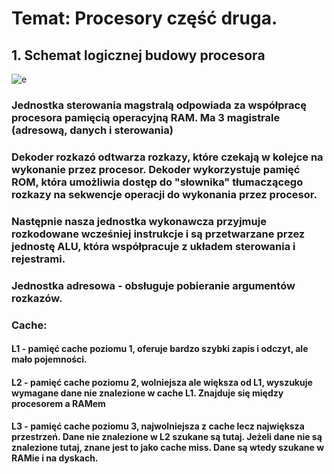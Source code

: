 # Temat: Procesory część druga.
## 1. Schemat logicznej budowy procesora
![e](https://marcinhome.files.wordpress.com/2019/03/procesor.jpg)
### Jednostka sterowania magstralą odpowiada za współpracę procesora pamięcią operacyjną RAM. Ma 3 magistrale (adresową, danych i sterowania)
### Dekoder rozkazó odtwarza rozkazy, które czekają w kolejce na wykonanie przez procesor. Dekoder wykorzystuje pamięć ROM, która umożliwia dostęp do "słownika" tłumaczącego rozkazy na sekwencje operacji do wykonania przez procesor.
### Następnie nasza jednostka wykonawcza przyjmuje rozkodowane wcześniej instrukcje i są przetwarzane przez jednostę ALU, która współpracuje z układem sterowania i rejestrami.
### Jednostka adresowa - obsługuje pobieranie argumentów rozkazów.
### Cache:
#### L1 - pamięć cache poziomu 1, oferuje bardzo szybki zapis i odczyt, ale mało pojemności.
#### L2 - pamięć cache poziomu 2, wolniejsza ale większa od L1, wyszukuje wymagane dane nie znalezione w cache L1. Znajduje się między procesorem a RAMem
#### L3 - pamięć cache poziomu 3, najwolniejsza z cache lecz największa przestrzeń. Dane nie znalezione w L2 szukane są tutaj. Jeżeli dane nie są znalezione tutaj, znane jest to jako cache miss. Dane są wtedy szukane w RAMie i na dyskach.
